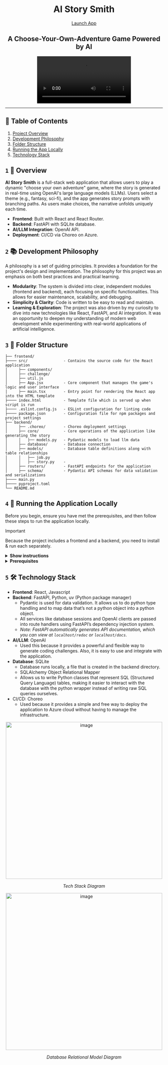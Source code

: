 <div align="center">
    <h1>AI Story Smith</h1>
    <a href="https://c8d057d3-32e9-4ebc-bd70-ab84787c4379.e1-us-east-azure.choreoapps.dev">Launch App</a>
    <h2>A Choose-Your-Own-Adventure Game Powered by AI</h2>
    
<p align="center">
  <video src="https://github.com/user-attachments/assets/c093aef3-a41d-43bf-af85-9e8493e6a3b4"></video>
</p>
</div>

---

## 📌 Table of Contents

1. [Project Overview](#1--overview)
2. [Development Philosophy](#2--development-philosophy)
3. [Folder Structure](#3--folder-structure)
4. [Running the App Locally](#4--running-the-application-locally)
5. [Technology Stack](#5--technology-stack)

## `1` 🎯 Overview

**AI Story Smith** is a full-stack web application that allows users to play a dynamic "choose your own adventure" 
game, where the story is generated in real-time using OpenAI's large language models (LLMs).
Users select a theme (e.g., fantasy, sci-fi), and the app generates story prompts with branching paths. 
As users make choices, the narrative unfolds uniquely each time.

- **Frontend**: Built with React and React Router.
- **Backend**: FastAPI with SQLite database.
- **AI/LLM Integration**: OpenAI API.
- **Deployment**: CI/CD via Choreo on Azure.

## `2` 📚 Development Philosophy

A philosophy is a set of guiding principles. It provides a foundation for the project's design and implementation.
The philosophy for this project was an emphasis on both best practices and practical learning.
- **Modularity**: The system is divided into clear, independent modules (frontend and backend), each focusing 
   on specific functionalities. This allows for easier maintenance, scalability, and debugging.
- **Simplicity & Clarity**: Code is written to be easy to read and maintain.
- **Learning & Exploration**: The project was also driven by my curiosity to dive into new technologies like 
  React, FastAPI, and AI integration. It was an opportunity to deepen my understanding
  of modern web development while experimenting with real-world applications of artificial intelligence.

## `3` 📂 Folder Structure

```
├── frontend/
├──── src/                - Contains the source code for the React application
│     ├── components/          
│     ├── challenge/     
│     ├── util.js         
│     ├── App.jsx         - Core component that manages the game's logic and user interface
│     ├── main.tsx        - Entry point for rendering the React app into the HTML template
├──── index.html          - Template file which is served up when script is run
├──── .eslint.config.js   - ESLint configuration for linting code
├──── package.json        - Configuration file for npm packages and project settings
├── backend/
│     ├── .choreo/        - Choreo deployment settings
│     ├── core/           - Core operations of the application like generating the story
│     │   ├── models.py   - Pydantic models to load llm data
│     ├── database/       - Database connection
│     ├── models/         - Database table definitions along with table relationships
│     │   ├── job.py
│     │   ├── story.py    - 
│     ├── routers/        - FastAPI endpoints for the application
│     ├── schema/         - Pydantic API schemas for data validation and serializations
├──── main.py           
├──── pyproject.toml      
└── README.md
```

## `4` 🚀 Running the Application Locally
Before you begin, ensure you have met the prerequisites, and then
follow these steps to run the application locally.
> [!IMPORTANT]
>
> Because the project includes a frontend and a backend, you need to install & run each separately.

<details><summary><b>Show instructions</b></summary>

1. **Clone the repository**: Start by cloning the repository to your local machine.
2. **Navigate to the frontend/backend directory**: Go to each folder within the project's root directory.
3. **Install dependencies**
   - `uv sync` for the backend
   - `npm install` for the frontend
4. **Set up environment variables**:
   - Create a .env file in the backend and frontend directory.
   - Add your OpenAI API key
   - _Note: Refer to the `.env.development` file for the required environment variables._
5. Start the development server:
    ```shell
    npm run dev # For the frontend
    ```
   
    ```shell
    uv run main.py # For the backend
    ```
   _Note: Uvicorn is a web server and allows us to serve our fastapi application._

</details>

<details><summary><b>Prerequisites</b></summary>

- Python
  - uv (Python package manager) so our dependencies remain private and isolated to this project rather than the system.
  - Unlike pip, uv is faster and more efficient, offering better performance for managing the virtual environment and dependencies for the backend.
- Node.js: Make sure you have Node.js installed.
  Node.js includes npm (package manager) by default.  
  To confirm that Node.js is installed correctly, open your terminal or command prompt and run the following commands:
    - ```shell 
      node -v # Displays the current version of Node.js.
      ```
    - ```shell
      npm -v # Displays the current version of npm.
      ```
- An Integrated Development Environment (IDE)
  - PyCharm
  - Visual Studio Code
  - _Note: May need to change the python interpreter to the one in the local project._
- OpenAI Account
  - Sign up for an account at [OpenAI](https://platform.openai.com/).
  - Obtain your API key from the OpenAI dashboard.
  - Set up the environment variables in the `.env` file in the backend directory with your OpenAI API key.
  - _Note: You need to set up a payment method because the API is pay as you go._

</details>

## `5` 🛠️ Technology Stack
- **Frontend**: React, Javascript
- **Backend**: FastAPI, Python, uv (Python package manager)
  - Pydantic is used for data validation. It allows us to do python type handling and to map data 
    that’s not a python object into a python object.
  - All services like database sessions and OpenAI clients are passed into route handlers using FastAPI’s 
    dependency injection system.
  - _Note: FastAPI automatically generates API documentation, which you can view at `localhost/redoc` or `localhost/docs`._
- **AI/LLM**: OpenAI
  - Used this because it provides a powerful and flexible way to generate coding challenges. 
    Also, it is easy to use and integrate with the application.
- **Database**: SQLite
    - Database runs locally, a file that is created in the backend directory.
    - SQLAlchemy Object Relational Mapper
    - Allows us to write Python classes that represent SQL (Structured Query Language) tables, 
      making it easier to interact with the database with the python wrapper instead of writing raw SQL queries ourselves.
- CI/CD: Choreo
  - Used because it provides a simple and free way to deploy the application to Azure cloud 
    without having to manage the infrastructure.

<p align="center">
<img width="500" height="500" alt="image" src="https://github.com/user-attachments/assets/34a68d56-a7a9-439a-8651-1ebebbd367b2" />
</p>
<p align="center"><em>Tech Stack Diagram</em></p>

<p align="center">
<img width="500" height="500" alt="image" src="https://github.com/user-attachments/assets/68e320eb-88f0-4480-adb6-c90b1f9d3ca5" />
</p>
<p align="center"><em>Database Relational Model Diagram</em></p>